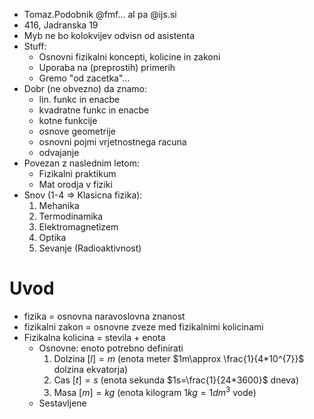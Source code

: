 - Tomaz.Podobnik @fmf... al pa @ijs.si
- 416, Jadranska 19
- Myb ne bo kolokvijev odvisn od asistenta
- Stuff:
	- Osnovni fizikalni koncepti, kolicine in zakoni
	- Uporaba na (preprostih) primerih
	- Gremo "od zacetka"...
- Dobr (ne obvezno) da znamo:
	- lin. funkc in enacbe
	- kvadratne funkc in enacbe
	- kotne funkcije
	- osnove geometrije
	- osnovni pojmi vrjetnostnega racuna
	- odvajanje
- Povezan z naslednim letom:
	- Fizikalni praktikum
	- Mat orodja v fiziki
- Snov (1-4 => Klasicna fizika):
	1. Mehanika
	2. Termodinamika
	3. Elektromagnetizem
	4. Optika
	5. Sevanje (Radioaktivnost)

# Uvod
- fizika = osnovna naravoslovna znanost
- fizikalni zakon = osnovne zveze med fizikalnimi kolicinami
- Fizikalna kolicina = stevila + enota
	- Osnovne: enoto potrebno definirati 
		1. Dolzina $[l]=m$ (enota meter $1m\approx \frac{1}{4*10^{7}}$ dolzina ekvatorja) 
		2. Cas $[t]=s$ (enota sekunda $1s=\frac{1}{24*3600}$ dneva)
		3. Masa $[m]=kg$ (enota kilogram $1kg = 1dm^3$ vode)
	- Sestavljene